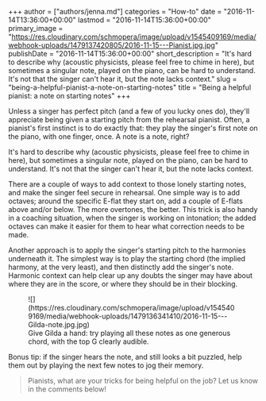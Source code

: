 +++
author = ["authors/jenna.md"]
categories = "How-to"
date = "2016-11-14T13:36:00+00:00"
lastmod = "2016-11-14T15:36:00+00:00"
primary_image = "https://res.cloudinary.com/schmopera/image/upload/v1545409169/media/webhook-uploads/1479137420805/2016-11-15---Pianist.jpg.jpg"
publishDate = "2016-11-14T15:36:00+00:00"
short_description = "It&#039;s hard to describe why (acoustic physicists, please feel free to chime in here), but sometimes a singular note, played on the piano, can be hard to understand. It&#039;s not that the singer can&#039;t hear it, but the note lacks context."
slug = "being-a-helpful-pianist-a-note-on-starting-notes"
title = "Being a helpful pianist: a note on starting notes"
+++

Unless a singer has perfect pitch (and a few of you lucky ones do), they'll appreciate being given a starting pitch from the rehearsal pianist. Often, a pianist's first instinct is to do exactly that: they play the singer's first note on the piano, with one finger, once. A note is a note, right?

It's hard to describe why (acoustic physicists, please feel free to chime in here), but sometimes a singular note, played on the piano, can be hard to understand. It's not that the singer can't hear it, but the note lacks context.

There are a couple of ways to add context to those lonely starting notes, and make the singer feel secure in rehearsal. One simple way is to add octaves; around the specific E-flat they start on, add a couple of E-flats above and/or below. The more overtones, the better. This trick is also handy in a coaching situation, when the singer is working on intonation; the added octaves can make it easier for them to hear what correction needs to be made.

Another approach is to apply the singer's starting pitch to the harmonies underneath it. The simplest way is to play the starting chord (the implied harmony, at the very least), and then distinctly add the singer's note. Harmonic context can help clear up any doubts the singer may have about where they are in the score, or where they should be in their blocking.

<figure data-type="image">
![](https://res.cloudinary.com/schmopera/image/upload/v1545409169/media/webhook-uploads/1479136341410/2016-11-15---Gilda-note.jpg.jpg)<figcaption>Give Gilda a hand: try playing all these notes as one generous chord, with the top G clearly audible.<figcaption>
</figure>

Bonus tip: if the singer hears the note, and still looks a bit puzzled, help them out by playing the next few notes to jog their memory.

>Pianists, what are your tricks for being helpful on the job? Let us know in the comments below!
